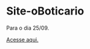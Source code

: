 # Site-oBoticario
Para o dia 25/09.

[Acesse aqui.](https://guilherme-neves1.github.io/Site-oBoticario/)
